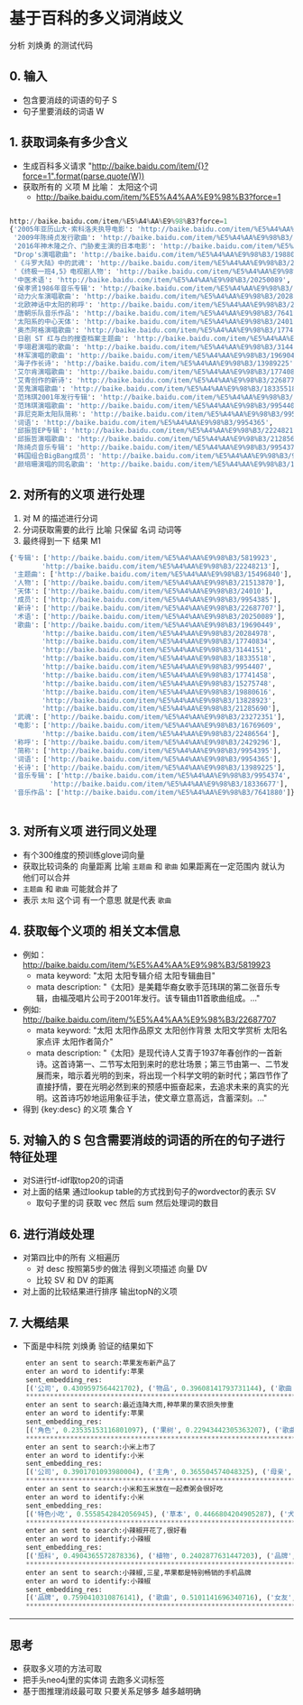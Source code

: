 # 基于百科的多义词消歧义
分析 刘焕勇 的测试代码

## 0. 输入
- 包含要消歧的词语的句子 S
- 句子里要消歧的词语 W

## 1. 获取词条有多少含义
- 生成百科多义请求 "http://baike.baidu.com/item/{}?force=1".format(parse.quote(W))
- 获取所有的 义项 M 比喻： 太阳这个词
  - http://baike.baidu.com/item/%E5%A4%AA%E9%98%B3?force=1

```python

http://baike.baidu.com/item/%E5%A4%AA%E9%98%B3?force=1
{'2005年亚历山大·索科洛夫执导电影': 'http://baike.baidu.com/item/%E5%A4%AA%E9%98%B3/22486564',
 '2009年陈绮贞发行歌曲': 'http://baike.baidu.com/item/%E5%A4%AA%E9%98%B3/15275748',
 '2016年神木隆之介、门胁麦主演的日本电影': 'http://baike.baidu.com/item/%E5%A4%AA%E9%98%B3/16769609',
 "Drop's演唱歌曲": 'http://baike.baidu.com/item/%E5%A4%AA%E9%98%B3/19880616',
 '《斗罗大陆》中的武魂': 'http://baike.baidu.com/item/%E5%A4%AA%E9%98%B3/23272351',
 '《终极一班4,5》电视剧人物': 'http://baike.baidu.com/item/%E5%A4%AA%E9%98%B3/21513870',
 '中医术语': 'http://baike.baidu.com/item/%E5%A4%AA%E9%98%B3/20250089',
 '侯孝贤1986年音乐专辑': 'http://baike.baidu.com/item/%E5%A4%AA%E9%98%B3/18336677',
 '动力火车演唱歌曲': 'http://baike.baidu.com/item/%E5%A4%AA%E9%98%B3/20284978',
 '北欧神话中太阳的称呼': 'http://baike.baidu.com/item/%E5%A4%AA%E9%98%B3/2429296',
 '唐朝乐队音乐作品': 'http://baike.baidu.com/item/%E5%A4%AA%E9%98%B3/7641880',
 '太阳系的中心天体': 'http://baike.baidu.com/item/%E5%A4%AA%E9%98%B3/24010',
 '奥杰阿格演唱歌曲': 'http://baike.baidu.com/item/%E5%A4%AA%E9%98%B3/17741458',
 '日剧 ST 红与白的搜查档案主题曲': 'http://baike.baidu.com/item/%E5%A4%AA%E9%98%B3/15496840',
 '李翊君演唱的歌曲': 'http://baike.baidu.com/item/%E5%A4%AA%E9%98%B3/3144151',
 '林军演唱的歌曲': 'http://baike.baidu.com/item/%E5%A4%AA%E9%98%B3/19690449',
 '海子作长诗': 'http://baike.baidu.com/item/%E5%A4%AA%E9%98%B3/13989225',
 '艾尔肯演唱歌曲': 'http://baike.baidu.com/item/%E5%A4%AA%E9%98%B3/17740834',
 '艾青创作的新诗': 'http://baike.baidu.com/item/%E5%A4%AA%E9%98%B3/22687707',
 '苦鬼演唱歌曲': 'http://baike.baidu.com/item/%E5%A4%AA%E9%98%B3/18335518',
 '范玮琪2001年发行专辑': 'http://baike.baidu.com/item/%E5%A4%AA%E9%98%B3/5819923',
 '范玮琪演唱歌曲': 'http://baike.baidu.com/item/%E5%A4%AA%E9%98%B3/9954407',
 '菲尼克斯太阳队简称': 'http://baike.baidu.com/item/%E5%A4%AA%E9%98%B3/9954395',
 '词语': 'http://baike.baidu.com/item/%E5%A4%AA%E9%98%B3/9954365',
 '邱振哲EP专辑': 'http://baike.baidu.com/item/%E5%A4%AA%E9%98%B3/22248213',
 '邱振哲演唱歌曲': 'http://baike.baidu.com/item/%E5%A4%AA%E9%98%B3/21285690',
 '陈绮贞音乐专辑': 'http://baike.baidu.com/item/%E5%A4%AA%E9%98%B3/9954374',
 '韩国组合BigBang成员': 'http://baike.baidu.com/item/%E5%A4%AA%E9%98%B3/9954385',
 '颜培珊演唱的同名歌曲': 'http://baike.baidu.com/item/%E5%A4%AA%E9%98%B3/13828923'}

```

## 2. 对所有的义项 进行处理
1. 对 M 的描述进行分词
2. 分词获取需要的此行 比喻 只保留 名词 动词等 
3. 最终得到一下 结果 M1

```python
{'专辑': ['http://baike.baidu.com/item/%E5%A4%AA%E9%98%B3/5819923',
        'http://baike.baidu.com/item/%E5%A4%AA%E9%98%B3/22248213'],
 '主题曲': ['http://baike.baidu.com/item/%E5%A4%AA%E9%98%B3/15496840'],
 '人物': ['http://baike.baidu.com/item/%E5%A4%AA%E9%98%B3/21513870'],
 '天体': ['http://baike.baidu.com/item/%E5%A4%AA%E9%98%B3/24010'],
 '成员': ['http://baike.baidu.com/item/%E5%A4%AA%E9%98%B3/9954385'],
 '新诗': ['http://baike.baidu.com/item/%E5%A4%AA%E9%98%B3/22687707'],
 '术语': ['http://baike.baidu.com/item/%E5%A4%AA%E9%98%B3/20250089'],
 '歌曲': ['http://baike.baidu.com/item/%E5%A4%AA%E9%98%B3/19690449',
        'http://baike.baidu.com/item/%E5%A4%AA%E9%98%B3/20284978',
        'http://baike.baidu.com/item/%E5%A4%AA%E9%98%B3/17740834',
        'http://baike.baidu.com/item/%E5%A4%AA%E9%98%B3/3144151',
        'http://baike.baidu.com/item/%E5%A4%AA%E9%98%B3/18335518',
        'http://baike.baidu.com/item/%E5%A4%AA%E9%98%B3/9954407',
        'http://baike.baidu.com/item/%E5%A4%AA%E9%98%B3/17741458',
        'http://baike.baidu.com/item/%E5%A4%AA%E9%98%B3/15275748',
        'http://baike.baidu.com/item/%E5%A4%AA%E9%98%B3/19880616',
        'http://baike.baidu.com/item/%E5%A4%AA%E9%98%B3/13828923',
        'http://baike.baidu.com/item/%E5%A4%AA%E9%98%B3/21285690'],
 '武魂': ['http://baike.baidu.com/item/%E5%A4%AA%E9%98%B3/23272351'],
 '电影': ['http://baike.baidu.com/item/%E5%A4%AA%E9%98%B3/16769609',
        'http://baike.baidu.com/item/%E5%A4%AA%E9%98%B3/22486564'],
 '称呼': ['http://baike.baidu.com/item/%E5%A4%AA%E9%98%B3/2429296'],
 '简称': ['http://baike.baidu.com/item/%E5%A4%AA%E9%98%B3/9954395'],
 '词语': ['http://baike.baidu.com/item/%E5%A4%AA%E9%98%B3/9954365'],
 '长诗': ['http://baike.baidu.com/item/%E5%A4%AA%E9%98%B3/13989225'],
 '音乐专辑': ['http://baike.baidu.com/item/%E5%A4%AA%E9%98%B3/9954374',
          'http://baike.baidu.com/item/%E5%A4%AA%E9%98%B3/18336677'],
 '音乐作品': ['http://baike.baidu.com/item/%E5%A4%AA%E9%98%B3/7641880']}
 
```

## 3. 对所有义项 进行同义处理
- 有个300维度的预训练glove词向量
- 获取比较词条的 向量距离 比喻 `主题曲` 和 `歌曲` 如果距离在一定范围内 就认为 他们可以合并
- `主题曲` 和 `歌曲` 可能就合并了
- 表示 `太阳` 这个词 有一个意思 就是代表 `歌曲`


## 4. 获取每个义项的 相关文本信息
- 例如： http://baike.baidu.com/item/%E5%A4%AA%E9%98%B3/5819923
    - mata keyword: "太阳 太阳专辑介绍 太阳专辑曲目" 
    - mata description: "《太阳》是美籍华裔女歌手范玮琪的第二张音乐专辑，由福茂唱片公司于2001年发行。该专辑由11首歌曲组成。..."
- 例如: http://baike.baidu.com/item/%E5%A4%AA%E9%98%B3/22687707
    - mata keyword: "太阳 太阳作品原文 太阳创作背景 太阳文学赏析 太阳名家点评 太阳作者简介"
    - mata description: "《太阳》是现代诗人艾青于1937年春创作的一首新诗。这首诗第一、二节写太阳到来时的悲壮场景；第三节由第一、二节发展而来，暗示着光明的到来，将出现一个科学文明的新时代；第四节作了直接抒情，要在光明必然到来的预感中振奋起来，去追求未来的真实的光明。这首诗巧妙地运用象征手法，使文章立意高远，含蓄深刻。..."
- 得到 {key:desc} 的义项 集合 Y

## 5. 对输入的 S 包含需要消歧的词语的所在的句子进行特征处理
- 对S进行tf-idf取top20的词语 
- 对上面的结果 通过lookup table的方式找到句子的wordvector的表示  SV
    - 取句子里的词 获取 vec 然后 sum 然后处理词的数目

## 6. 进行消歧处理
- 对第四比中的所有 义相遍历
    - 对 desc 按照第5步的做法 得到义项描述 向量 DV
    - 比较 SV 和 DV 的距离
- 对上面的比较结果进行排序 输出topN的义项

## 7. 大概结果
- 下面是中科院 刘焕勇 验证的结果如下

```python
    enter an sent to search:苹果发布新产品了
    enter an word to identify:苹果
    sent_embedding_res:
    [('公司', 0.4309597564421702), ('物品', 0.39608141793731144), ('歌曲', 0.37937766923800026)]
    ****************************************************************************************
    enter an sent to search:最近连降大雨,种苹果的果农损失惨重
    enter an word to identify:苹果
    sent_embedding_res:
    [('角色', 0.23535153116801097), ('果树', 0.22943442305363207), ('歌曲', 0.21173595044037458)]
    ****************************************************************************************
    enter an sent to search:小米上市了
    enter an word to identify:小米
    sent_embedding_res:
    [('公司', 0.3901701093980004), ('主角', 0.365504574048325), ('母亲', 0.29381689724140836)]
    ****************************************************************************************
    enter an sent to search:小米和玉米放在一起煮粥会很好吃
    enter an word to identify:小米
    sent_embedding_res:
    [('特色小吃', 0.5558542842056945), ('草本', 0.4466804204905287), ('犬', 0.291238012852016)]
    ****************************************************************************************
    enter an sent to search:小辣椒开花了,很好看
    enter an word to identify:小辣椒
    sent_embedding_res:
    [('茄科', 0.4904365572878336), ('植物', 0.2402877631447203), ('品牌', 0.10335075207027959)]
    ****************************************************************************************
    enter an sent to search:小辣椒,三星,苹果都是特别畅销的手机品牌
    enter an word to identify:小辣椒
    sent_embedding_res:
    [('品牌', 0.7590410310876141), ('歌曲', 0.5101141696340716), ('女友', 0.4695221792163845)]
    ****************************************************************************************

```


-----------------------
## 思考
- 获取多义项的方法可取
- 把手头neo4j里的实体词 去跑多义词标签
- 基于图推理消歧最可取 只要关系足够多 越多越明确



